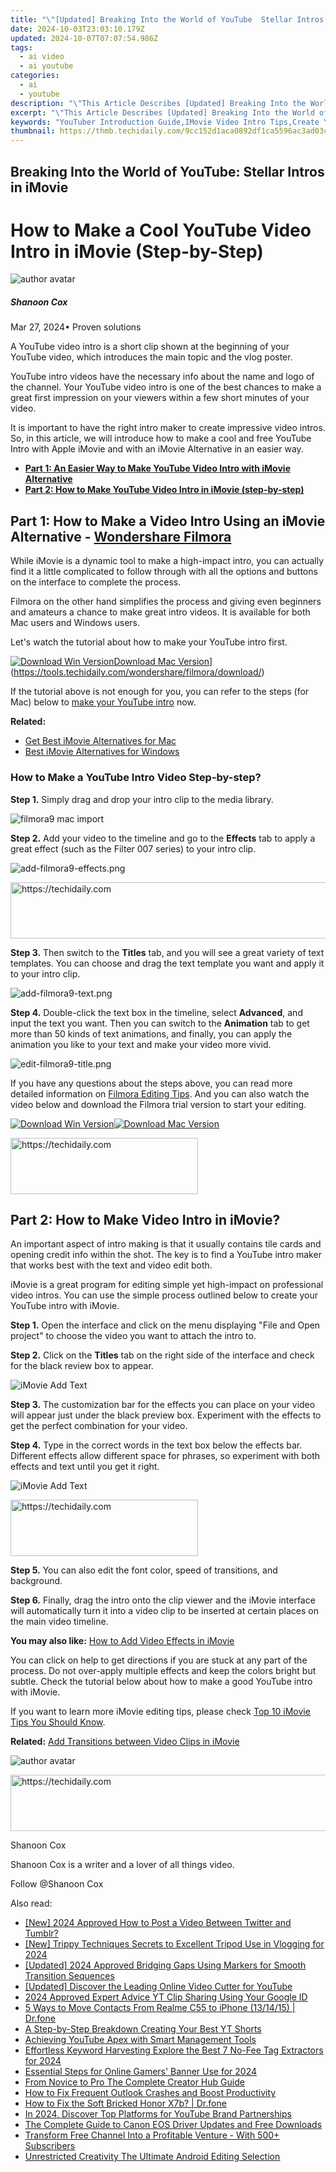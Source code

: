 ```yaml
---
title: "\"[Updated] Breaking Into the World of YouTube  Stellar Intros in iMovie\""
date: 2024-10-03T23:03:10.179Z
updated: 2024-10-07T07:07:54.986Z
tags:
  - ai video
  - ai youtube
categories:
  - ai
  - youtube
description: "\"This Article Describes [Updated] Breaking Into the World of YouTube: Stellar Intros in iMovie\""
excerpt: "\"This Article Describes [Updated] Breaking Into the World of YouTube: Stellar Intros in iMovie\""
keywords: "YouTuber Introduction Guide,IMovie Video Intro Tips,Create YouTube Star Profile,Professional Video Premiere,Impactful iMovie Opening,Engaging Online Content Start,YouTube Success Starts Here"
thumbnail: https://thmb.techidaily.com/9cc152d1aca0892df1ca5596ac3ad03cce388893be920721cefd3090f694d72e.png
---
```


## Breaking Into the World of YouTube: Stellar Intros in iMovie

# How to Make a Cool YouTube Video Intro in iMovie (Step-by-Step)

![author avatar](https://images.wondershare.com/filmora/article-images/shannon-cox.jpg)

##### Shanoon Cox

 Mar 27, 2024• Proven solutions

A YouTube video intro is a short clip shown at the beginning of your YouTube video, which introduces the main topic and the vlog poster.

YouTube intro videos have the necessary info about the name and logo of the channel. Your YouTube video intro is one of the best chances to make a great first impression on your viewers within a few short minutes of your video.

It is important to have the right intro maker to create impressive video intros. So, in this article, we will introduce how to make a cool and free YouTube Intro with Apple iMovie and with an iMovie Alternative in an easier way.

* **[Part 1: An Easier Way to Make YouTube Video Intro with iMovie Alternative](#part1)**
* **[Part 2: How to Make YouTube Video Intro in iMovie (step-by-step)](#part2)**

## Part 1: How to Make a Video Intro Using an iMovie Alternative - [Wondershare Filmora](https://tools.techidaily.com/wondershare/filmora/download/)

While iMovie is a dynamic tool to make a high-impact intro, you can actually find it a little complicated to follow through with all the options and buttons on the interface to complete the process.

Filmora on the other hand simplifies the process and giving even beginners and amateurs a chance to make great intro videos. It is available for both Mac users and Windows users.

Let's watch the tutorial about how to make your YouTube intro first.

[![Download Win Version](https://images.wondershare.com/filmora/guide/download-btn-win.jpg)](https://tools.techidaily.com/wondershare/filmora/download/)[Download Mac Version](https://images.wondershare.com/filmora/guide/download-btn-mac.jpg)](https://tools.techidaily.com/wondershare/filmora/download/)

If the tutorial above is not enough for you, you can refer to the steps (for Mac) below to [make your YouTube intro](https://tools.techidaily.com/wondershare/filmora/download/) now.

**Related:**

* [Get Best iMovie Alternatives for Mac](https://tools.techidaily.com/wondershare/filmora/download/)
* [Best iMovie Alternatives for Windows](https://tools.techidaily.com/wondershare/filmora/download/)

### How to Make a YouTube Intro Video Step-by-step?

**Step 1.** Simply drag and drop your intro clip to the media library.

![filmora9 mac import ](https://images.wondershare.com/filmora/article-images/filmora9-mac-import.png)

**Step 2.** Add your video to the timeline and go to the **Effects** tab to apply a great effect (such as the Filter 007 series) to your intro clip.

![add-filmora9-effects.png](https://images.wondershare.com/filmora/article-images/add-filmora9-effects.png)

<!-- affiliate ads begin -->
<a href="https://zebaoaffiliateprogram.pxf.io/c/5597632/2137976/21526" target="_top" id="2137976">
  <img src="//a.impactradius-go.com/display-ad/21526-2137976" border="0" alt="https://techidaily.com" width="728" height="90"/>
</a>
<img height="0" width="0" src="https://zebaoaffiliateprogram.pxf.io/i/5597632/2137976/21526" style="position:absolute;visibility:hidden;" border="0" />
<!-- affiliate ads end -->

**Step 3.** Then switch to the **Titles** tab, and you will see a great variety of text templates. You can choose and drag the text template you want and apply it to your intro clip.

![add-filmora9-text.png](https://images.wondershare.com/filmora/article-images/add-filmora9-text.png)

**Step 4.** Double-click the text box in the timeline, select **Advanced**, and input the text you want. Then you can switch to the **Animation** tab to get more than 50 kinds of text animations, and finally, you can apply the animation you like to your text and make your video more vivid.

![edit-filmora9-title.png](https://images.wondershare.com/filmora/article-images/edit-filmora9-title.png)

If you have any questions about the steps above, you can read more detailed information on [Filmora Editing Tips](https://tools.techidaily.com/wondershare/filmora/download/). And you can also watch the video below and download the Filmora trial version to start your editing.

[![Download Win Version](https://images.wondershare.com/filmora/guide/download-btn-win.jpg)](https://tools.techidaily.com/wondershare/filmora/download/)[![Download Mac Version](https://images.wondershare.com/filmora/guide/download-btn-mac.jpg)](https://tools.techidaily.com/wondershare/filmora/download/)

<!-- affiliate ads begin -->
<a href="https://aligracehair.sjv.io/c/5597632/1938693/19272" target="_top" id="1938693">
  <img src="//a.impactradius-go.com/display-ad/19272-1938693" border="0" alt="https://techidaily.com" width="300" height="90"/>
</a>
<img height="0" width="0" src="https://aligracehair.sjv.io/i/5597632/1938693/19272" style="position:absolute;visibility:hidden;" border="0" />
<!-- affiliate ads end -->

## Part 2: How to Make Video Intro in iMovie?

An important aspect of intro making is that it usually contains tile cards and opening credit info within the shot. The key is to find a YouTube intro maker that works best with the text and video edit both.

iMovie is a great program for editing simple yet high-impact on professional video intros. You can use the simple process outlined below to create your YouTube intro with iMovie.

**Step 1.** Open the interface and click on the menu displaying "File and Open project" to choose the video you want to attach the intro to.

**Step 2.** Click on the **Titles** tab on the right side of the interface and check for the black review box to appear.

![iMovie Add Text](https://images.wondershare.com/filmora/article-images/imovie-add-text-1.jpg)

**Step 3.** The customization bar for the effects you can place on your video will appear just under the black preview box. Experiment with the effects to get the perfect combination for your video.

**Step 4.** Type in the correct words in the text box below the effects bar. Different effects allow different space for phrases, so experiment with both effects and text until you get it right.

![iMovie Add Text](https://images.wondershare.com/filmora/article-images/imovie-add-text-2.jpg)

<!-- affiliate ads begin -->
<a href="https://aligracehair.sjv.io/c/5597632/2135400/19272" target="_top" id="2135400">
  <img src="//a.impactradius-go.com/display-ad/19272-2135400" border="0" alt="https://techidaily.com" width="300" height="90"/>
</a>
<img height="0" width="0" src="https://aligracehair.sjv.io/i/5597632/2135400/19272" style="position:absolute;visibility:hidden;" border="0" />
<!-- affiliate ads end -->

**Step 5.** You can also edit the font color, speed of transitions, and background.

**Step 6.** Finally, drag the intro onto the clip viewer and the iMovie interface will automatically turn it into a video clip to be inserted at certain places on the main video timeline.

**You may also like:** [How to Add Video Effects in iMovie](https://tools.techidaily.com/wondershare/filmora/download/)

You can click on help to get directions if you are stuck at any part of the process. Do not over-apply multiple effects and keep the colors bright but subtle. Check the tutorial below about how to make a good YouTube intro with iMovie.

If you want to learn more iMovie editing tips, please check [Top 10 iMovie Tips You Should Know](https://tools.techidaily.com/wondershare/filmora/download/).

**Related:** [Add Transitions between Video Clips in iMovie](https://tools.techidaily.com/wondershare/filmora/download/)

![author avatar](https://images.wondershare.com/filmora/article-images/shannon-cox.jpg)

<!-- affiliate ads begin -->
<a href="https://appsumo.8odi.net/c/5597632/2043596/7443" target="_top" id="2043596">
  <img src="//a.impactradius-go.com/display-ad/7443-2043596" border="0" alt="https://techidaily.com" width="728" height="90"/>
</a>
<img height="0" width="0" src="https://appsumo.8odi.net/i/5597632/2043596/7443" style="position:absolute;visibility:hidden;" border="0" />
<!-- affiliate ads end -->

Shanoon Cox

Shanoon Cox is a writer and a lover of all things video.

Follow @Shanoon Cox

<ins class="adsbygoogle"
      style="display:block"
      data-ad-client="ca-pub-7571918770474297"
      data-ad-slot="8358498916"
      data-ad-format="auto"
      data-full-width-responsive="true"></ins>

<span class="atpl-alsoreadstyle">Also read:</span>
<div><ul>
<li><a href="https://twitter-videos.techidaily.com/new-2024-approved-how-to-post-a-video-between-twitter-and-tumblr/"><u>[New] 2024 Approved How to Post a Video Between Twitter and Tumblr?</u></a></li>
<li><a href="https://youtube-webster.techidaily.com/rippy-techniques-secrets-to-excellent-tripod-use-in-vlogging-for-2024/"><u>[New] Trippy Techniques Secrets to Excellent Tripod Use in Vlogging for 2024</u></a></li>
<li><a href="https://screen-video-capture.techidaily.com/updated-2024-approved-bridging-gaps-using-markers-for-smooth-transition-sequences/"><u>[Updated] 2024 Approved Bridging Gaps Using Markers for Smooth Transition Sequences</u></a></li>
<li><a href="https://youtube-videos.techidaily.com/updated-discover-the-leading-online-video-cutter-for-youtube/"><u>[Updated] Discover the Leading Online Video Cutter for YouTube</u></a></li>
<li><a href="https://youtube-docs.techidaily.com/approved-expert-advice-yt-clip-sharing-using-your-google-id/"><u>2024 Approved Expert Advice YT Clip Sharing Using Your Google ID</u></a></li>
<li><a href="https://blog-min.techidaily.com/5-ways-to-move-contacts-from-realme-c55-to-iphone-131415-drfone-by-drfone-transfer-from-android-transfer-from-android/"><u>5 Ways to Move Contacts From Realme C55 to iPhone (13/14/15) | Dr.fone</u></a></li>
<li><a href="https://youtube-videos.techidaily.com/a-step-by-step-breakdown-creating-your-best-yt-shorts/"><u>A Step-by-Step Breakdown Creating Your Best YT Shorts</u></a></li>
<li><a href="https://youtube-videos.techidaily.com/achieving-youtube-apex-with-smart-management-tools/"><u>Achieving YouTube Apex with Smart Management Tools</u></a></li>
<li><a href="https://youtube-clips.techidaily.com/effortless-keyword-harvesting-explore-the-best-7-no-fee-tag-extractors-for-2024/"><u>Effortless Keyword Harvesting Explore the Best 7 No-Fee Tag Extractors for 2024</u></a></li>
<li><a href="https://youtube-videos.techidaily.com/essential-steps-for-online-gamers-banner-use-for-2024/"><u>Essential Steps for Online Gamers' Banner Use for 2024</u></a></li>
<li><a href="https://youtube-videos.techidaily.com/from-novice-to-pro-the-complete-creator-hub-guide/"><u>From Novice to Pro The Complete Creator Hub Guide</u></a></li>
<li><a href="https://win-answers.techidaily.com/how-to-fix-frequent-outlook-crashes-and-boost-productivity/"><u>How to Fix Frequent Outlook Crashes and Boost Productivity</u></a></li>
<li><a href="https://fix-guide.techidaily.com/how-to-fix-the-soft-bricked-honor-x7b-drfone-by-drfone-fix-android-problems-fix-android-problems/"><u>How to Fix the Soft Bricked Honor X7b? | Dr.fone</u></a></li>
<li><a href="https://youtube-videos.techidaily.com/in-2024-discover-top-platforms-for-youtube-brand-partnerships/"><u>In 2024, Discover Top Platforms for YouTube Brand Partnerships</u></a></li>
<li><a href="https://hardware-updates.techidaily.com/the-complete-guide-to-canon-eos-driver-updates-and-free-downloads/"><u>The Complete Guide to Canon EOS Driver Updates and Free Downloads</u></a></li>
<li><a href="https://youtube-videos.techidaily.com/transform-free-channel-into-a-profitable-venture-with-500plus-subscribers/"><u>Transform Free Channel Into a Profitable Venture - With 500+ Subscribers</u></a></li>
<li><a href="https://youtube-videos.techidaily.com/unrestricted-creativity-the-ultimate-android-editing-selection/"><u>Unrestricted Creativity The Ultimate Android Editing Selection</u></a></li>
</ul></div>

